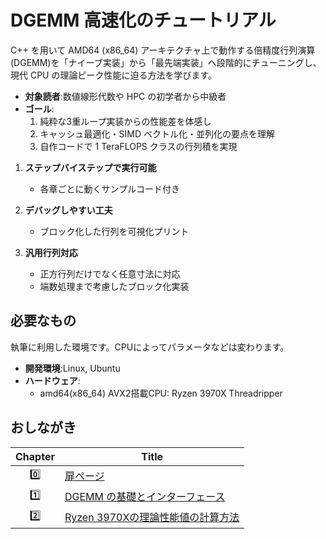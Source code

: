 # DGEMM 高速化のチュートリアル

C++ を用いて AMD64 (x86_64) アーキテクチャ上で動作する倍精度行列演算(DGEMM)を「ナイーブ実装」から「最先端実装」へ段階的にチューニングし、現代 CPU の理論ピーク性能に迫る方法を学びます。

- **対象読者**:数値線形代数や HPC の初学者から中級者  
- **ゴール**:  
  1. 純粋な3重ループ実装からの性能差を体感し  
  2. キャッシュ最適化・SIMD ベクトル化・並列化の要点を理解  
  3. 自作コードで 1 TeraFLOPS クラスの行列積を実現  

1. **ステップバイステップで実行可能**  
   - 各章ごとに動くサンプルコード付き

2. **デバッグしやすい工夫**  
   - ブロック化した行列を可視化プリント
     
3. **汎用行列対応**  
   - 正方行列だけでなく任意寸法に対応  
   - 端数処理まで考慮したブロック化実装  

## 必要なもの
執筆に利用した環境です。CPUによってパラメータなどは変わります。

- **開発環境**:Linux, Ubuntu 
- **ハードウェア**:  
  - amd64(x86_64) AVX2搭載CPU: Ryzen 3970X Threadripper

## おしながき

| Chapter | Title                                          |
|:-------:|------------------------------------------------|
| 0️⃣     | [扉ページ](README.md)                           |
| 1️⃣     | [DGEMM の基礎とインターフェース](01_introduction.md)  |
| 2️⃣     | [Ryzen 3970Xの理論性能値の計算方法](02_flops.md)     |

